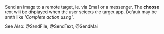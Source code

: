 Send an image to a remote target, ie. via Email or a messenger. The **choose** text will be displayed when the user selects the target app. Default may be smth like _'Complete action using'_.

See Also: @SendFile, @SendText, @SendMail
